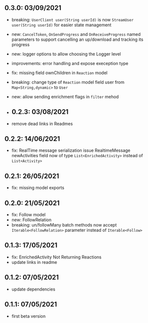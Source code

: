 ## 0.3.0: 03/09/2021

- breaking: `UserClient user(String userId)` is now `StreamUser user(String userId)` for easier state management
- new: `CancelToken`, `OnSendProgress` and `OnReceiveProgress` named parameters to support cancelling an up/download and tracking its progress
- new: logger options to allow choosing the Logger level
- improvements: error handling and expose exeception type
- fix: missing field ownChildren in `Reaction` model
- breaking: change type of `Reaction` model field user from  `Map<String,dynamic>` to `User`
- new: allow sending enrichment flags in `filter` mehod
  
- ## 0.2.3: 03/08/2021

- remove dead links in Readmes
  
## 0.2.2: 14/06/2021

- fix: RealTime message serialization issue
RealtimeMessage newActivities field now of type `List<EnrichedActivity>` instead of `List<Activity>`

## 0.2.1: 26/05/2021

- fix: missing model exports

## 0.2.0: 21/05/2021

- fix: Follow model
- new: FollowRelation 
- breaking: un/followMany batch methods now accept `Iterable<FollowRelation>` parameter instead of `Iterable<Follow>`

## 0.1.3: 17/05/2021

- fix: EnrichedActivity Not Returning Reactions 
- update links in readme

## 0.1.2: 07/05/2021

- update dependencies

## 0.1.1: 07/05/2021

- first beta version